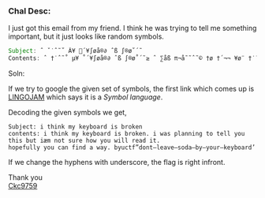 ### Chal Desc: 

I just got this email from my friend. 
I think he was trying to tell me something important, but it just looks like random symbols.

```java
Subject: ˆ ˇ˙ˆ˜˚ Â¥ ´¥∫øå®∂ ˆß ∫®ø˚´˜
Contents: ˆ †˙ˆ˜˚ µ¥ ˚´¥∫øå®∂ ˆß ∫®ø˚´˜≥ ˆ ∑åß π¬å˜˜ˆ˜© †ø †´¬¬ ¥ø¨ †˙ˆß ∫¨† ˆæµ ˜ø† ß¨®´ ˙ø∑ ¥ø¨ ∑ˆ¬¬ ®´å∂ ˆ†≥ Óøπ´ƒ¨¬¬¥ ¥ø¨ çå˜ ƒˆ˜∂ å ∑å¥≥ ∫¥¨ç†ƒ”∂ø˜†—¬´å√´—ßø∂å—∫¥—¥ø¨®—˚´¥∫øå®∂’
```

Soln:

If we try to google the given set of symbols, the first link which comes up is [LINGOJAM](https://lingojam.com/SymbolLanguageTranslator) which says it is a *Symbol language*.

Decoding the given symbols we get,

```
Subject: i think my keyboard is broken
contents: i think my keyboard is broken. i was planning to tell you this but iæm not sure how you will read it.
hopefully you can find a way. byuctf”dont—leave—soda—by—your—keyboard’
```

If we change the hyphens with underscore, the flag is right infront.

Thank you  
[Ckc9759](https://github.com/ckc1404)
